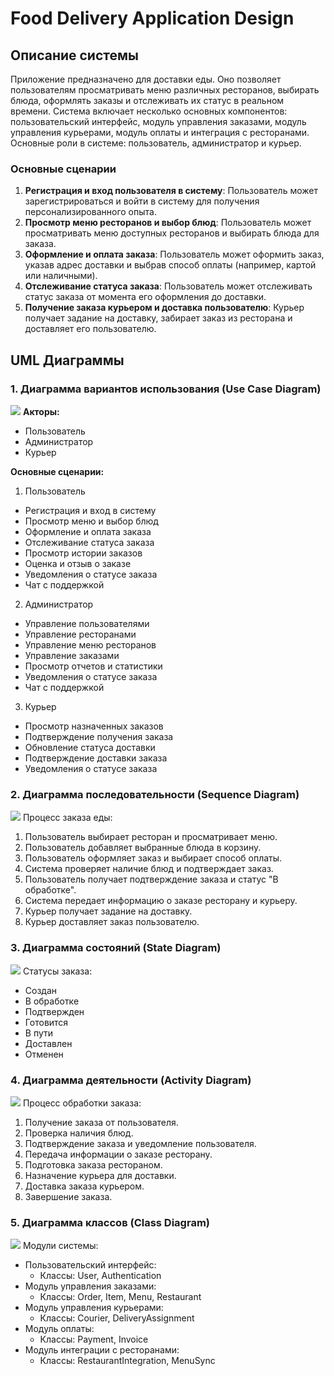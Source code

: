 # Food Delivery Application Design

## Описание системы

Приложение предназначено для доставки еды. Оно позволяет пользователям просматривать меню различных ресторанов, выбирать блюда, оформлять заказы и отслеживать их статус в реальном времени. Система включает несколько основных компонентов: пользовательский интерфейс, модуль управления заказами, модуль управления курьерами, модуль оплаты и интеграция с ресторанами. Основные роли в системе: пользователь, администратор и курьер.

### Основные сценарии

1. **Регистрация и вход пользователя в систему**: Пользователь может зарегистрироваться и войти в систему для получения персонализированного опыта.
2. **Просмотр меню ресторанов и выбор блюд**: Пользователь может просматривать меню доступных ресторанов и выбирать блюда для заказа.
3. **Оформление и оплата заказа**: Пользователь может оформить заказ, указав адрес доставки и выбрав способ оплаты (например, картой или наличными).
4. **Отслеживание статуса заказа**: Пользователь может отслеживать статус заказа от момента его оформления до доставки.
5. **Получение заказа курьером и доставка пользователю**: Курьер получает задание на доставку, забирает заказ из ресторана и доставляет его пользователю.

## UML Диаграммы

### 1. Диаграмма вариантов использования (Use Case Diagram)
![](use_case2.png)
**Акторы:**
- Пользователь
- Администратор
- Курьер

**Основные сценарии:**
1. Пользователь
- Регистрация и вход в систему
- Просмотр меню и выбор блюд
- Оформление и оплата заказа
- Отслеживание статуса заказа
- Просмотр истории заказов
- Оценка и отзыв о заказе
- Уведомления о статусе заказа
- Чат с поддержкой
2. Администратор
- Управление пользователями
- Управление ресторанами
- Управление меню ресторанов
- Управление заказами
- Просмотр отчетов и статистики
- Уведомления о статусе заказа
- Чат с поддержкой
3. Курьер
- Просмотр назначенных заказов
- Подтверждение получения заказа
- Обновление статуса доставки
- Подтверждение доставки заказа
- Уведомления о статусе заказа
### 2. Диаграмма последовательности (Sequence Diagram)
![](SequenceDiagram.drawio.png)
Процесс заказа еды:
1. Пользователь выбирает ресторан и просматривает меню.
2. Пользователь добавляет выбранные блюда в корзину.
3. Пользователь оформляет заказ и выбирает способ оплаты.
4. Система проверяет наличие блюд и подтверждает заказ.
5. Пользователь получает подтверждение заказа и статус "В обработке".
6. Система передает информацию о заказе ресторану и курьеру.
7. Курьер получает задание на доставку.
8. Курьер доставляет заказ пользователю.

### 3. Диаграмма состояний (State Diagram)
![](StateDiagram.png)
Статусы заказа:
- Создан
- В обработке
- Подтвержден
- Готовится
- В пути
- Доставлен
- Отменен

### 4. Диаграмма деятельности (Activity Diagram)
![](ActivityDiagram.png)
Процесс обработки заказа:
1. Получение заказа от пользователя.
2. Проверка наличия блюд.
3. Подтверждение заказа и уведомление пользователя.
4. Передача информации о заказе ресторану.
5. Подготовка заказа рестораном.
6. Назначение курьера для доставки.
7. Доставка заказа курьером.
8. Завершение заказа.

### 5. Диаграмма классов (Class Diagram)
![](ClassDiagram.drawio.png)
Модули системы:
- Пользовательский интерфейс:
  - Классы: User, Authentication
- Модуль управления заказами:
  - Классы: Order, Item, Menu, Restaurant
- Модуль управления курьерами:
  - Классы: Courier, DeliveryAssignment
- Модуль оплаты:
  - Классы: Payment, Invoice
- Модуль интеграции с ресторанами:
  - Классы: RestaurantIntegration, MenuSync
